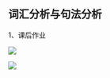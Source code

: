 ## 词汇分析与句法分析

1、课后作业

![](https://cdn.sa.net/2024/03/20/dbgQ9M1w7huptGa.webp)

![](https://cdn.sa.net/2024/03/20/w9DQfv2U8Moa6yn.webp)